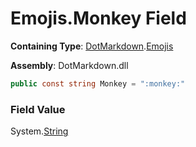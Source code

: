 # Emojis\.Monkey Field

**Containing Type**: [DotMarkdown](../../README.md)\.[Emojis](../README.md)

**Assembly**: DotMarkdown\.dll

```csharp
public const string Monkey = ":monkey:"
```

### Field Value

System\.[String](https://docs.microsoft.com/en-us/dotnet/api/system.string)